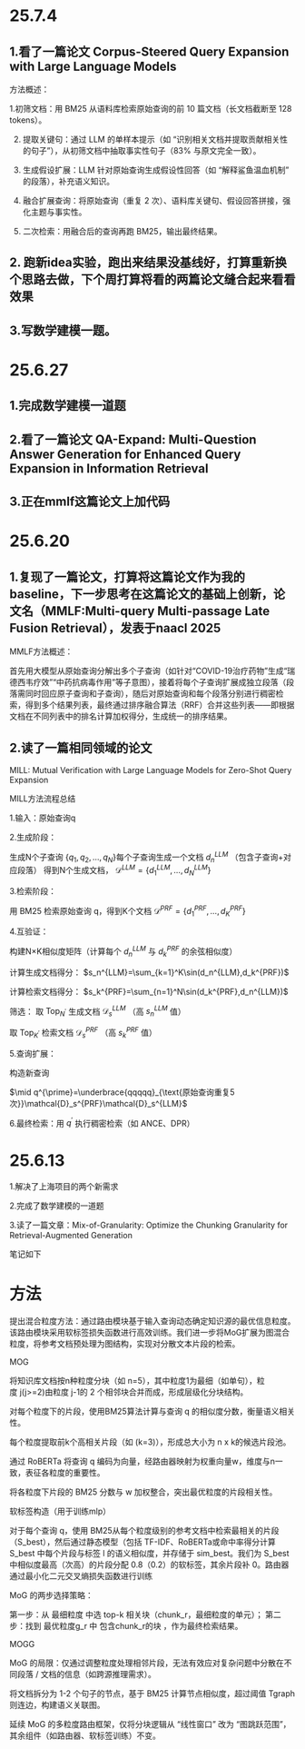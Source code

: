 # 25.7.4

## 1.看了一篇论文 Corpus-Steered Query Expansion with Large Language Models

方法概述：

1.初筛文档：用 BM25 从语料库检索原始查询的前 10 篇文档（长文档截断至 128 tokens）。

2. 提取关键句：通过 LLM 的单样本提示（如 “识别相关文档并提取贡献相关性的句子”），从初筛文档中抽取事实性句子（83% 与原文完全一致）。
   
3. 生成假设扩展：LLM 针对原始查询生成假设性回答（如 “解释鲨鱼温血机制” 的段落），补充语义知识。
   
4. 融合扩展查询：将原始查询（重复 2 次）、语料库关键句、假设回答拼接，强化主题与事实性。

5. 二次检索：用融合后的查询再跑 BM25，输出最终结果。

## 2. 跑新idea实验，跑出来结果没基线好，打算重新换个思路去做，下个周打算将看的两篇论文缝合起来看看效果

## 3.写数学建模一题。

# 25.6.27

## 1.完成数学建模一道题

## 2.看了一篇论文 QA-Expand: Multi-Question Answer Generation for Enhanced Query Expansion in Information Retrieval

## 3.正在mmlf这篇论文上加代码

# 25.6.20

## 1.复现了一篇论文，打算将这篇论文作为我的baseline，下一步思考在这篇论文的基础上创新，论文名（MMLF:Multi-query Multi-passage Late Fusion Retrieval），发表于naacl 2025

MMLF方法概述：

首先用大模型从原始查询分解出多个子查询（如针对“COVID-19治疗药物”生成“瑞德西韦疗效”“中药抗病毒作用”等子意图），接着将每个子查询扩展成独立段落（段落需同时回应原子查询和子查询），随后对原始查询和每个段落分别进行稠密检索，得到多个结果列表，最终通过排序融合算法（RRF）合并这些列表——即根据文档在不同列表中的排名计算加权得分，生成统一的排序结果。



## 2.读了一篇相同领域的论文

MILL: Mutual Verification with Large Language Models for Zero-Shot Query Expansion

MILL方法流程总结​

​​1.输入​​：原始查询q

​​2.生成阶段​​：

生成N个子查询 $\{q_1,q_2,\ldots,q_N\}$ ​​每个子查询生成一个文档​​ $d_n^{LLM}$ （包含子查询+对应段落）  得到N个生成文档， $\mathcal{D}^{LLM}=\{d_1^{LLM},\ldots,d_N^{LLM}\}$

3.​​检索阶段​​：

用 BM25 检索原始查询 q，得到K个文档 $\mathcal{D}^{PRF}=\{d_1^{PRF},\ldots,d_K^{PRF}\}$

​​4.互验证：

构建N×K相似度矩阵（计算每个 $d_n^{LLM}$ 与 $d_k^{PRF}$ 的余弦相似度）

计算生成文档得分： $s_n^{LLM}=\sum_{k=1}^K\sin(d_n^{LLM},d_k^{PRF})$

计算检索文档得分： $s_k^{PRF}=\sum_{n=1}^N\sin(d_k^{PRF},d_n^{LLM})$

筛选： 取 $\mathrm{Top}_{N^{\prime}}$ 生成文档 $\mathcal{D}_s^{LLM}$ （高 $s_n^{LLM}$  值）

取 $\mathrm{Top}_{K^{\prime}}$ 检索文档 $\mathcal{D}_s^{PRF}$ （高 $s_k^{PRF}$ 值）

5.查询扩展​​：

构造新查询 

$\mid q^{\prime}=\underbrace{qqqqq}_{\text{原始查询重复5次}}\mathcal{D}_s^{PRF}\mathcal{D}_s^{LLM}$

6.最终检索​​：用 $q^{\prime}$ 执行稠密检索（如 ANCE、DPR）

# 25.6.13  

1.解决了上海项目的两个新需求

2.完成了数学建模的一道题

3.读了一篇文章：Mix-of-Granularity: Optimize the Chunking Granularity for Retrieval-Augmented Generation

笔记如下

# 方法

提出​​混合粒度方法：通过路由模块基于输入查询动态确定知识源的最优信息粒度。该路由模块采用软标签损失函数进行高效训练。我们进一步将MoG扩展为​​图混合粒度，将参考文档预处理为图结构，实现对分散文本片段的检索。

MOG

将知识库文档按n种粒度分块（如 n=5），其中粒度1为最细（如单句），粒度 j(j>=2)由粒度 j-1的 2 个相邻块合并而成，形成层级化分块结构。

对每个粒度下的片段，使用BM25算法计算与查询 q 的相似度分数，衡量语义相关性。

每个粒度提取前k个高相关片段（如 (k=3)），形成总大小为 n x k的候选片段池。

通过 RoBERTa 将查询 q 编码为向量，经路由器映射为权重向量w，维度与n一致，表征各粒度的重要性。

将各粒度下片段的 BM25 分数与 w 加权整合，突出最优粒度的片段相关性。

软标签构造（用于训练mlp）

对于每个查询 q，使用 BM25从每个粒度级别的参考文档中检索最相关的片段（S_best），然后通过静态模型（包括 TF-IDF、RoBERTa或命中率得分计算 S_best 中每个片段与标签 l 的语义相似度，并存储于 sim_best。我们为 S_best 中相似度最高（次高）的片段分配 0.8（0.2）的软标签，其余片段补 0。路由器通过最小化二元交叉熵损失函数进行训练

MoG 的两步选择策略：

第一步：从 最细粒度 中选 top-k 相关块（chunk_r，最细粒度的单元）；
第二步：找到 最优粒度g_r 中 包含chunk_r的块 ，作为最终检索结果。


MOGG

MoG 的局限：仅通过调整粒度处理相邻片段，无法有效应对复杂问题中分散在不同段落 / 文档的信息（如跨源推理需求）。

将文档拆分为 1-2 个句子的节点，基于 BM25 计算节点相似度，超过阈值 Tgraph 则连边，构建语义关联图。

延续 MoG 的多粒度路由框架，仅将分块逻辑从 “线性窗口” 改为 “图跳跃范围”，其余组件（如路由器、软标签训练）不变。




